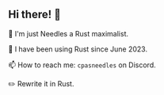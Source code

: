 ## Hi there! 👋

<!-- 🔭 I’m currently working on a secret project. -->

👤 I'm just Needles a Rust maximalist.

🌱 I have been using Rust since June 2023.

📫 How to reach me: `cpasneedles` on Discord.

✏️ Rewrite it in Rust.
